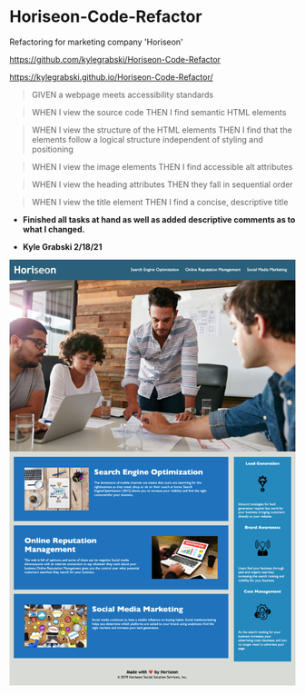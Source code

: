 # Horiseon-Code-Refactor

Refactoring for marketing company 'Horiseon'

https://github.com/kylegrabski/Horiseon-Code-Refactor

https://kylegrabski.github.io/Horiseon-Code-Refactor/


>GIVEN a webpage meets accessibility standards

>WHEN I view the source code
>THEN I find semantic HTML elements

>WHEN I view the structure of the HTML elements
>THEN I find that the elements follow a logical structure independent of styling and positioning

>WHEN I view the image elements
>THEN I find accessible alt attributes

>WHEN I view the heading attributes
>THEN they fall in sequential order

>WHEN I view the title element
>THEN I find a concise, descriptive title 

* **Finished all tasks at hand as well as added descriptive comments as to what I changed.** 

* **Kyle Grabski 2/18/21**

![Screenshot](assets/images/Horiseon-Code-Refactor.png)

